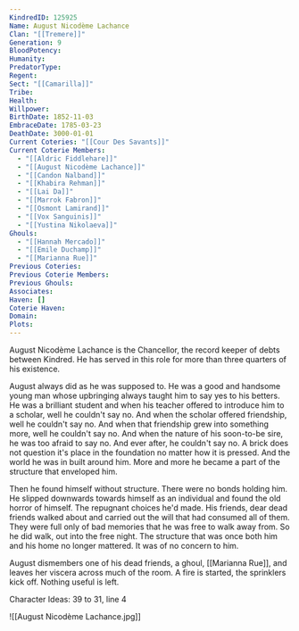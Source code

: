 ```yaml
---
KindredID: 125925
Name: August Nicodème Lachance
Clan: "[[Tremere]]"
Generation: 9
BloodPotency: 
Humanity: 
PredatorType: 
Regent: 
Sect: "[[Camarilla]]"
Tribe: 
Health: 
Willpower: 
BirthDate: 1852-11-03
EmbraceDate: 1785-03-23
DeathDate: 3000-01-01
Current Coteries: "[[Cour Des Savants]]"
Current Coterie Members:
  - "[[Aldric Fiddlehare]]"
  - "[[August Nicodème Lachance]]"
  - "[[Candon Nalband]]"
  - "[[Khabira Rehman]]"
  - "[[Lai Da]]"
  - "[[Marrok Fabron]]"
  - "[[Osmont Lamirand]]"
  - "[[Vox Sanguinis]]"
  - "[[Yustina Nikolaeva]]"
Ghouls:
  - "[[Hannah Mercado]]"
  - "[[Emile Duchamp]]"
  - "[[Marianna Rue]]"
Previous Coteries: 
Previous Coterie Members: 
Previous Ghouls: 
Associates: 
Haven: []
Coterie Haven: 
Domain: 
Plots:
---
```

August Nicodème Lachance is the Chancellor, the record keeper of debts between Kindred. He has served in this role for more than three quarters of his existence. 

August always did as he was supposed to. He was a good and handsome young man whose upbringing always taught him to say yes to his betters. He was a brilliant student and when his teacher offered to introduce him to a scholar, well he couldn't say no. And when the scholar offered friendship, well he couldn't say no. And when that friendship grew into something more, well he couldn't say no. And when the nature of his soon-to-be sire, he was too afraid to say no. And ever after, he couldn't say no. A brick does not question it's place in the foundation no matter how it is pressed. And the world he was in built around him. More and more he became a part of the structure that enveloped him. 

Then he found himself without structure. There were no bonds holding him. He slipped downwards towards himself as an individual and found the old horror of himself. The repugnant choices he'd made. His friends, dear dead friends walked about and carried out the will that had consumed all of them. They were full only of bad memories that he was free to walk away from. So he did walk, out into the free night. The structure that was once both him and his home no longer mattered. It was of no concern to him.

August dismembers one of his dead friends, a ghoul, [[Marianna Rue]], and leaves her viscera across much of the room. A fire is started, the sprinklers kick off. Nothing useful is left. 

Character Ideas: 
39 to 31, line 4

![[August Nicodème Lachance.jpg]]